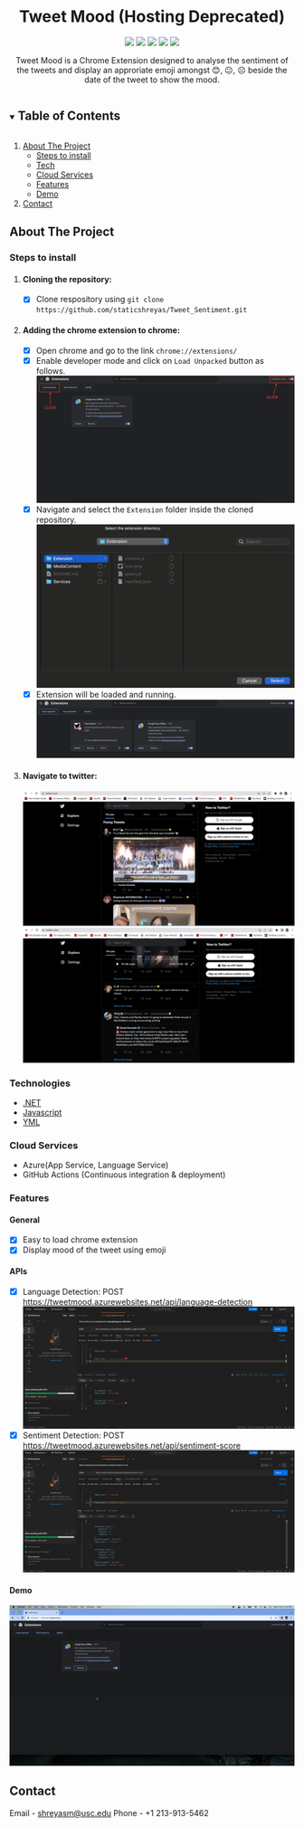 <div align="center">
 
<h1 align="center">Tweet Mood (Hosting Deprecated)</h1>

[![](https://img.shields.io/badge/Backend_Made_with-.NET-red?style=for-the-badge&logo=.net)](#)
[![](https://img.shields.io/badge/Chrome_Extension_Made_with-Javascript-yellow?style=for-the-badge&logo=javascript)](#)
[![](https://img.shields.io/badge/IDE-Visual_Studio_Code-purple?style=for-the-badge&logo=visual-studio-code)](#)
[![](https://img.shields.io/badge/Hosted_On-Azure-blue.svg?style=for-the-badge&logo=microsoft-azure&logoColor=white)](#)
[![](https://img.shields.io/badge/CI/CD_Using-Github-black.svg?style=for-the-badge&logo=github&logoColor=white)](#)
</div>

<p align="center">
Tweet Mood is a Chrome Extension designed to analyse the sentiment of the tweets and display an approriate emoji amongst 😊, 😐, ☹️ beside the date of the tweet to show the mood.
</p>

<!-- TABLE OF CONTENTS -->
<details open="open">
  <summary><h2 style="display: inline-block">Table of Contents</h2></summary>
  <ol>
    <li>
      <a href="#about-the-project">About The Project</a>
      <ul>
      <li><a href="#steps-to-install">Steps to install</a></li>
        <li><a href="#technologies">Tech</a></li>
       <li><a href="#cloud-services">Cloud Services</a></li>
       <li><a href="#features">Features</a></li>
       <li><a href="#demo">Demo</a></li>
      </ul>
    </li>
    <li><a href="#contact">Contact</a></li>
  </ol>
</details>

<!-- ABOUT THE PROJECT -->
## About The Project

### Steps to install
1. #### Cloning the repository: 
   - [x] Clone respository using `git clone https://github.com/staticshreyas/Tweet_Sentiment.git` 

2. #### Adding the chrome extension to chrome:
   - [x] Open chrome and go to the link `chrome://extensions/`
   - [x] Enable developer mode and click on `Load Unpacked` button as follows.
    ![chrome](./MediaContent/Chrom-Ext.png)
   - [x] Navigate and select the `Extension` folder inside the cloned repository.
    ![chrome](./MediaContent/ext-folder.png)
    - [x] Extension will be loaded and running.
    ![chrome](./MediaContent/loaded-ext.png)

3. #### Navigate to twitter:
    ![tweets](./MediaContent/tweets1.png)
    ![tweets](./MediaContent/tweets2.png)
### Technologies

* [.NET](#)
* [Javascript](#)
* [YML](#)

### Cloud Services

* Azure(App Service, Language Service)
* GitHub Actions (Continuous integration & deployment)

### Features

#### General

- [x] Easy to load chrome extension
- [x] Display mood of the tweet using emoji

#### APIs

- [x] Language Detection: POST https://tweetmood.azurewebsites.net/api/language-detection
  ![api](./MediaContent/Language_Detection_Api.png)
- [x] Sentiment Detection: POST https://tweetmood.azurewebsites.net/api/sentiment-score
  ![api](./MediaContent/Sentiment_Score_Api.png)

<!-- DEMO -->
#### Demo

  ![api](./MediaContent/Demo.gif)

<!-- CONTACT -->
## Contact

Email  - shreyasm@usc.edu
Phone - +1 213-913-5462
